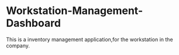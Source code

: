 # Workstation-Management-Dashboard
This is a inventory management application,for the workstation in the company.
